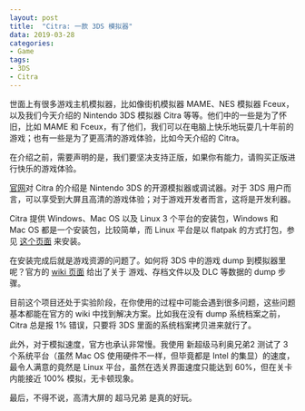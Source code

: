 ```yaml
---
layout: post
title:  "Citra: 一款 3DS 模拟器"
data: 2019-03-28
categories:
- Game
tags:
- 3DS
- Citra
---
```


世面上有很多游戏主机模拟器，比如像街机模拟器 MAME、NES 模拟器 Fceux，以及我们今天介绍的 Nintendo 3DS 模拟器 Citra 等等。他们中的一些是为了怀旧，比如 MAME 和 Fceux，有了他们，我们可以在电脑上快乐地玩耍几十年前的游戏；也有一些是为了更高清的游戏体验，比如今天介绍的 Citra。

在介绍之前，需要声明的是，我们要坚决支持正版，如果你有能力，请购买正版进行快乐的游戏体验。

[官网](https://citra-emu.org/)对 Citra 的介绍是 Nintendo 3DS 的开源模拟器或调试器。对于 3DS 用户而言，可以享受到大屏且高清的游戏体验；对于游戏开发者而言，这将是开发利器。

Citra 提供 Windows、Mac OS 以及 Linux 3 个平台的安装包，Windows 和 Mac OS 都是一个安装包，比较简单，而 Linux 平台是以 flatpak 的方式打包，参见 [这个页面](https://flatpak.citra-emu.org/) 来安装。

在安装完成后就是游戏资源的问题了。如何将 3DS 中的游戏 dump 到模拟器里呢？官方的 [wiki 页面](https://citra-emu.org/wiki/home/) 给出了关于 游戏、存档文件以及 DLC 等数据的 dump 步骤。

目前这个项目还处于实验阶段，在你使用的过程中可能会遇到很多问题，这些问题基本都能在官方的 wiki 中找到解决方案。比如我在没有 dump 系统档案之前，Citra 总是报 1% 错误，只要将 3DS 里面的系统档案拷贝进来就行了。

此外，对于模拟速度，官方也承认非常慢。我使用 新超级马利奥兄弟2 测试了 3 个系统平台（虽然 Mac OS 使用硬件不一样，但毕竟都是 Intel 的集显）的速度，最令人满意的竟然是 Linux 平台，虽然在选关界面速度只能达到 60%，但在关卡内能接近 100% 模拟，无卡顿现象。

最后，不得不说，高清大屏的 超马兄弟 是真的好玩。